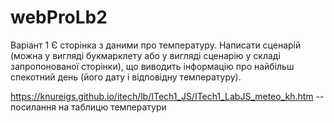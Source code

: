 # webProLb2

Варіант 1
Є сторінка з даними про температуру. Написати сценарій
(можна у вигляді букмарклету або у вигляді сценарію у складі запропонованої сторінки),
що виводить інформацію про найбільш спекотний день (його дату і відповідну температуру).

https://knureigs.github.io/itech/lb/ITech1_JS/ITech1_LabJS_meteo_kh.htm -- посилання на таблицю температури

